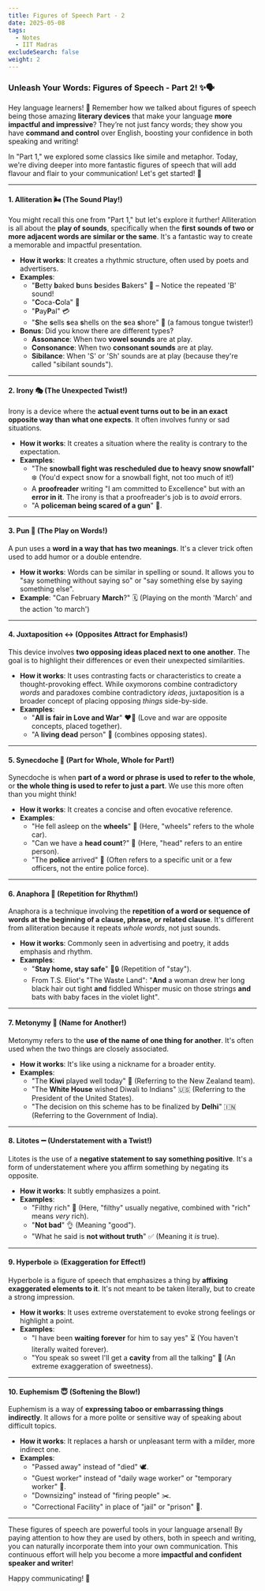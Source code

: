 ```yaml
---
title: Figures of Speech Part - 2
date: 2025-05-08
tags:
  - Notes 
  - IIT Madras
excludeSearch: false
weight: 2
---
```


### Unleash Your Words: Figures of Speech - Part 2! ✨🗣️

Hey language learners! 👋 Remember how we talked about figures of speech being those amazing **literary devices** that make your language **more impactful and impressive**? They’re not just fancy words; they show you have **command and control** over English, boosting your confidence in both speaking and writing!

In "Part 1," we explored some classics like simile and metaphor. Today, we're diving deeper into more fantastic figures of speech that will add flavour and flair to your communication! Let's get started! 🚀

---

#### 1. Alliteration 🌬️ (The Sound Play!)

You might recall this one from "Part 1," but let's explore it further! Alliteration is all about the **play of sounds**, specifically when the **first sounds of two or more adjacent words are similar or the same**. It's a fantastic way to create a memorable and impactful presentation.

*   **How it works**: It creates a rhythmic structure, often used by poets and advertisers.
*   **Examples**:
    *   "**B**etty **b**aked **b**uns **b**esides **B**akers" 🥖 – Notice the repeated 'B' sound!
    *   "**C**oca-**C**ola" 🥤
    *   "**P**ay**P**al" 💳
    *   "**S**he **s**ells **s**ea **s**hells on the **s**ea **s**hore" 🐚 (a famous tongue twister!)
*   **Bonus**: Did you know there are different types?
    *   **Assonance**: When two **vowel sounds** are at play.
    *   **Consonance**: When two **consonant sounds** are at play.
    *   **Sibilance**: When 'S' or 'Sh' sounds are at play (because they're called "sibilant sounds").

---

#### 2. Irony 🎭 (The Unexpected Twist!)

Irony is a device where the **actual event turns out to be in an exact opposite way than what one expects**. It often involves funny or sad situations.

*   **How it works**: It creates a situation where the reality is contrary to the expectation.
*   **Examples**:
    *   "The **snowball fight was rescheduled due to heavy snow snowfall**" ❄️ (You'd expect snow for a snowball fight, not too much of it!)
    *   A **proofreader** writing "I am committed to Excellence" but with an **error in it**. The irony is that a proofreader's job is to *avoid* errors.
    *   "A **policeman being scared of a gun**" 🔫.

---

#### 3. Pun 🎤 (The Play on Words!)

A pun uses a **word in a way that has two meanings**. It's a clever trick often used to add humor or a double entendre.

*   **How it works**: Words can be similar in spelling or sound. It allows you to "say something without saying so" or "say something else by saying something else".
*   **Example**: "Can February **March**?" 🗓️ (Playing on the month 'March' and the action 'to march')

---

#### 4. Juxtaposition ↔️ (Opposites Attract for Emphasis!)

This device involves **two opposing ideas placed next to one another**. The goal is to highlight their differences or even their unexpected similarities.

*   **How it works**: It uses contrasting facts or characteristics to create a thought-provoking effect. While oxymorons combine contradictory *words* and paradoxes combine contradictory *ideas*, juxtaposition is a broader concept of placing opposing *things* side-by-side.
*   **Examples**:
    *   "**All is fair in Love and War**" ❤️‍🔥 (Love and war are opposite concepts, placed together).
    *   "A **living dead** person" 🧟 (combines opposing states).

---

#### 5. Synecdoche 🤏 (Part for Whole, Whole for Part!)

Synecdoche is when **part of a word or phrase is used to refer to the whole**, or **the whole thing is used to refer to just a part**. We use this more often than you might think!

*   **How it works**: It creates a concise and often evocative reference.
*   **Examples**:
    *   "He fell asleep on the **wheels**" 🚗 (Here, "wheels" refers to the whole car).
    *   "Can we have a **head count**?" 👤 (Here, "head" refers to an entire person).
    *   "The **police** arrived" 👮 (Often refers to a specific unit or a few officers, not the entire police force).

---

#### 6. Anaphora 🔁 (Repetition for Rhythm!)

Anaphora is a technique involving the **repetition of a word or sequence of words at the beginning of a clause, phrase, or related clause**. It's different from alliteration because it repeats *whole words*, not just sounds.

*   **How it works**: Commonly seen in advertising and poetry, it adds emphasis and rhythm.
*   **Examples**:
    *   "**Stay home, stay safe**" 🏡🔒 (Repetition of "stay").
    *   From T.S. Eliot's "The Waste Land": "**And** a woman drew her long black hair out tight **and** fiddled Whisper music on those strings **and** bats with baby faces in the violet light".

---

#### 7. Metonymy 👑 (Name for Another!)

Metonymy refers to the **use of the name of one thing for another**. It's often used when the two things are closely associated.

*   **How it works**: It's like using a nickname for a broader entity.
*   **Examples**:
    *   "The **Kiwi** played well today" 🥝 (Referring to the New Zealand team).
    *   "The **White House** wished Diwali to Indians" 🇺🇸 (Referring to the President of the United States).
    *   "The decision on this scheme has to be finalized by **Delhi**" 🇮🇳 (Referring to the Government of India).

---

#### 8. Litotes ➖ (Understatement with a Twist!)

Litotes is the use of a **negative statement to say something positive**. It's a form of understatement where you affirm something by negating its opposite.

*   **How it works**: It subtly emphasizes a point.
*   **Examples**:
    *   "Filthy rich" 🤑 (Here, "filthy" usually negative, combined with "rich" means *very* rich).
    *   "**Not bad**" 👌 (Meaning "good").
    *   "What he said is **not without truth**" ✅ (Meaning it *is* true).

---

#### 9. Hyperbole 💥 (Exaggeration for Effect!)

Hyperbole is a figure of speech that emphasizes a thing by **affixing exaggerated elements to it**. It's not meant to be taken literally, but to create a strong impression.

*   **How it works**: It uses extreme overstatement to evoke strong feelings or highlight a point.
*   **Examples**:
    *   "I have been **waiting forever** for him to say yes" ⏳ (You haven't literally waited forever).
    *   "You speak so sweet I'll get a **cavity** from all the talking" 🦷 (An extreme exaggeration of sweetness).

---

#### 10. Euphemism 😇 (Softening the Blow!)

Euphemism is a way of **expressing taboo or embarrassing things indirectly**. It allows for a more polite or sensitive way of speaking about difficult topics.

*   **How it works**: It replaces a harsh or unpleasant term with a milder, more indirect one.
*   **Examples**:
    *   "Passed away" instead of "died" 🕊️.
    *   "Guest worker" instead of "daily wage worker" or "temporary worker" 👷.
    *   "Downsizing" instead of "firing people" ✂️.
    *   "Correctional Facility" in place of "jail" or "prison" 🏢.

---

These figures of speech are powerful tools in your language arsenal! By paying attention to how they are used by others, both in speech and writing, you can naturally incorporate them into your own communication. This continuous effort will help you become a more **impactful and confident speaker and writer**!

Happy communicating! 💬